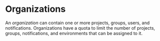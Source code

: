 # Organizations

An _organization_ can contain one or more projects, groups, users, and notifications. Organizations have a quota to limit the number of projects, groups, notifications, and environments that can be assigned to it.